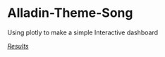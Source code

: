 # Alladin-Theme-Song
Using plotly to make a simple Interactive dashboard

[*Results*](http://qbt.eu.pythonanywhere.com)
